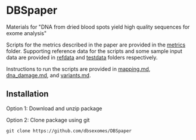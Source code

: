 # DBSpaper

Materials for "DNA from dried blood spots yield high quality sequences for exome analysis"

Scripts for the metrics described in the paper are provided in the [metrics](metrics/) folder. Supporting reference data for the scripts and some sample input data are provided in [refdata](refdata/) and [testdata](testdata/) folders respectively.

Instructions to run the scripts are provided in [mapping.md](mapping.md), [dna_damage.md](dna_damage.md), and [variants.md](variants.md).

## Installation

Option 1: Download and unzip package

Option 2: Clone package using git

```
git clone https://github.com/dbsexomes/DBSpaper

```

